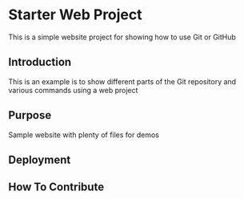 # Starter Web Project

This is a simple website project for showing how to use Git or GitHub

## Introduction
This is an example is to show different parts of the Git repository and various commands using a web project

## Purpose

Sample website with plenty of files for demos

## Deployment

## How To Contribute